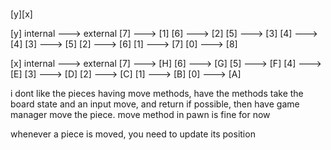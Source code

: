 ###
[y][x]


[y]
internal ---> external
[7]      --->       [1]
[6]      --->       [2]
[5]      --->       [3]
[4]      --->       [4]
[3]      --->       [5]
[2]      --->       [6]
[1]      --->       [7]
[0]      --->       [8]

[x]
internal ---> external
[7]      --->       [H]
[6]      --->       [G]
[5]      --->       [F]
[4]      --->       [E]
[3]      --->       [D]
[2]      --->       [C]
[1]      --->       [B]
[0]      --->       [A]



i dont like the pieces having move methods, have the methods take the board state and an input move, and return if
possible, then have game manager move the piece. move method in pawn is fine for now

whenever a piece is moved, you need to update its position